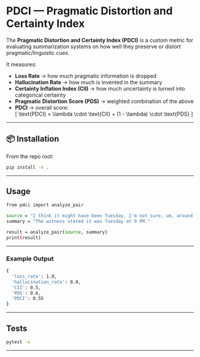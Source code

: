 #  PDCI — Pragmatic Distortion and Certainty Index 

The **Pragmatic Distortion and Certainty Index (PDCI)** is a custom metric for evaluating summarization systems on how well they preserve or distort pragmatic/linguistic cues.  

It measures:
- **Loss Rate** → how much pragmatic information is dropped
- **Hallucination Rate** → how much is invented in the summary
- **Certainty Inflation Index (CII)** → how much uncertainty is turned into categorical certainty
- **Pragmatic Distortion Score (PDS)** → weighted combination of the above
- **PDCI** → overall score:  
  \[
  \text{PDCI} = \lambda \cdot \text{CII} + (1 - \lambda) \cdot \text{PDS}
  \]

---

## 📦 Installation

From the repo root:

```bash
pip install -e .
```
---
## Usage 
```bash
from pdci import analyze_pair

source = "I think it might have been Tuesday, I'm not sure, um, around 9 in the evening."
summary = "The witness stated it was Tuesday at 9 PM."

result = analyze_pair(source, summary)
print(result)
```
---
### Example Output
```bash
{
  'loss_rate': 1.0,
  'hallucination_rate': 0.0,
  'CII': 0.5,
  'PDS': 0.6,
  'PDCI': 0.55
}
```
---
## Tests
```bash
pytest -v
```
---

